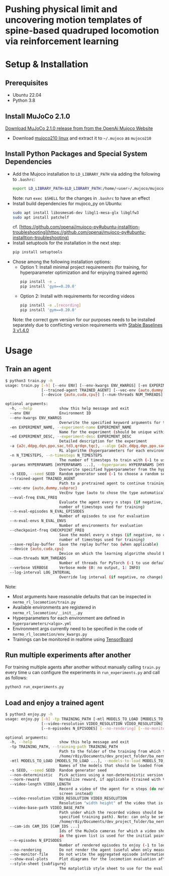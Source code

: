# Pushing physical limit and uncovering motion templates of spine-based quadruped locomotion via reinforcement learning


# Setup & Installation
## Prerequisites
* Ubuntu 22.04
* Python 3.8


## Install MuJoCo 2.1.0
[Download MuJoCo 2.1.0 release from from the OpenAi Mujoco Website](https://mujoco.org/download)

- Download [mujoco210 linux](https://github.com/google-deepmind/mujoco/releases/download/2.1.0/mujoco210-linux-x86_64.tar.gz) and extract it to `~/.mujoco` as `mujoco210`



## Install Python Packages and Special System Dependencies

- Add the Mujoco installation to `LD_LIBRARY_PATH` via adding the following to `.bashrc`:
    ```bash
    export LD_LIBRARY_PATH=$LD_LIBRARY_PATH:/home/<user>/.mujoco/mujoco200/bin
    ```
    Note: run `exec $SHELL` for the changes in `.bashrc` to have an effect
- Install build dependencies for mujoco_py on Ubuntu:
    ```bash
    sudo apt install libosmesa6-dev libgl1-mesa-glx libglfw3
    sudo apt install patchelf
    ```
    cf. [https://github.com/openai/mujoco-py#ubuntu-installtion-troubleshooting](https://github.com/openai/mujoco-py#ubuntu-installtion-troubleshooting)
- Install setuptools for the installation in the next step: 
    ```bash 
    pip install setuptools
    ```
- Chose among the following installation options:
    * Option 1: Install minimal project requirements (for training, for hyperparameter optimization and for enjoying trained agents)
        ```bash
        pip install -e .
        pip install 'gym==0.20.0'
        ```
    * Option 2: Install with requirements for recording videos
        ```bash
        pip install -e .[recording]
        pip install 'gym==0.20.0'
        ```
    Note: the correct gym version for our purposes needs to be installed separately due to conflicting version requirements with [Stable Baselines 3 v1.4.0](https://github.com/DLR-RM/stable-baselines3/releases/tag/v1.4.0)
    


# Usage
## Train an agent
```bash
$ python3 train.py -h
usage: train.py [-h] [--env ENV] [--env-kwargs ENV_KWARGS] [-en EXPERIMENT_NAME] [-ed EXPERIMENT_DESC] [-a {a2c,ddpg,dqn,ppo,sac,td3,qrdqn,tqc}] [-n N_TIMESTEPS] [-params HYPERPARAMS [HYPERPARAMS ...]] [-s SEED]
                [--trained-agent TRAINED_AGENT] [--vec-env {auto,dummy,subproc}] [--eval-freq EVAL_FREQ] [--n-eval-episodes N_EVAL_EPISODES] [--n-eval-envs N_EVAL_ENVS] [--checkpoint-freq CHECKPOINT_FREQ] [--save-replay-buffer]
                [--device {auto,cuda,cpu}] [--num-threads NUM_THREADS] [--verbose VERBOSE] [--log-interval LOG_INTERVAL]

optional arguments:
  -h, --help            show this help message and exit
  --env ENV             Environment ID
  --env-kwargs ENV_KWARGS
                        Overwrite the specified keyword arguments for the environment (pass in json format e.g. {"energy_penalty_weight": -0.1}
  -en EXPERIMENT_NAME, --experiment-name EXPERIMENT_NAME
                        Name for the experiment (should be unique within the specified env)
  -ed EXPERIMENT_DESC, --experiment-desc EXPERIMENT_DESC
                        Detailed description for the experiment
  -a {a2c,ddpg,dqn,ppo,sac,td3,qrdqn,tqc}, --algo {a2c,ddpg,dqn,ppo,sac,td3,qrdqn,tqc}
                        RL algorithm (hyperparameters for each environment are defined in `hyperparameters/<algo>.yml`)
  -n N_TIMESTEPS, --n-timesteps N_TIMESTEPS
                        The number of timesteps to train with (-1 to use the number specified in the hyperparams file)
  -params HYPERPARAMS [HYPERPARAMS ...], --hyperparams HYPERPARAMS [HYPERPARAMS ...]
                        Overwrite specified hyperparameter from the hyperparams file (e.g. learning_rate:0.01 train_freq:10)
  -s SEED, --seed SEED  Random generator seed (-1 to choose a random seed)
  --trained-agent TRAINED_AGENT
                        Path to a pretrained agent to continue training
  --vec-env {auto,dummy,subproc}
                        VecEnv type (auto to chose the type automatically depending on whether the algorithm is multiprocessing capable or not)
  --eval-freq EVAL_FREQ
                        Evaluate the agent every n steps (if negative, no evaluation). Can be a float in the range (0, 1) or and integer. A float x in (0, 1) will be interpreted as n = x * n_timesteps (where n_timesteps is the
                        number of timesteps used for training)
  --n-eval-episodes N_EVAL_EPISODES
                        Number of episodes to use for evaluation
  --n-eval-envs N_EVAL_ENVS
                        Number of environments for evaluation
  --checkpoint-freq CHECKPOINT_FREQ
                        Save the model every n steps (if negative, no checkpoint). Can be a float in the range (0, 1) or and integer. A float x in (0, 1) will be interpreted as n = x * n_timesteps (where n_timesteps is the
                        number of timesteps used for training)
  --save-replay-buffer  Save the replay buffer too (when applicable)
  --device {auto,cuda,cpu}
                        Device on which the learning algorithm should be run. When set to auto, the code will run on the GPU (via cuda) if possible.
  --num-threads NUM_THREADS
                        Number of threads for PyTorch (-1 to use default)
  --verbose VERBOSE     Verbose mode (0: no output, 1: INFO)
  --log-interval LOG_INTERVAL
                        Override log interval (if negative, no change)
```

Note:
* Most arguments have reasonable defaults that can be inspected in `nermo_rl_locomotion/train.py`
* Available environments are registered in `nermo_rl_locomotion/__init__.py`  
* Hyperparameters for each environment are defined in `hyperparameters/<algo>.yml`
* Environment args currently need to be specified in the code of `nermo_rl_locomotion/env_kwargs.py`
* Trainings can be monitored in realtime using [TensorBoard](https://www.tensorflow.org/tensorboard)


## Run multiple experiments after another
For training multiple agents after another without manually calling `train.py` every time u can configure the experiments in `run_experiments.py` and call as follows:
```bash
python3 run_experiments.py
```

## Load and enjoy a trained agent
```bash
$ python3 enjoy.py -h
usage: enjoy.py [-h] -tp TRAINING_PATH [-mtl MODELS_TO_LOAD [MODELS_TO_LOAD ...]] [-s SEED] [--non-deterministic] [--norm-reward] [--video-length VIDEO_LENGTH]
                [--video-resolution VIDEO_RESOLUTION VIDEO_RESOLUTION] [--video-base-path VIDEO_BASE_PATH] [--cam-ids CAM_IDS [CAM_IDS ...]]
                [--n-episodes N_EPISODES] [--no-rendering] [--no-monitor-file] [--show-eval-plots] [--style-sheet {subfigure}]

optional arguments:
  -h, --help            show this help message and exit
  -tp TRAINING_PATH, --training-path TRAINING_PATH
                        Path to the folder of the training from which the model(s) should be loaded. The path can be absolute or relative to
                        /home/r8iy/Documents/dev_project_folder/ba_nermo_rl_locomotion/trained_agents/models
  -mtl MODELS_TO_LOAD [MODELS_TO_LOAD ...], --models-to-load MODELS_TO_LOAD [MODELS_TO_LOAD ...]
                        Names of the models that should be loaded from the training path
  -s SEED, --seed SEED  Random generator seed
  --non-deterministic   Pick actions using a non-deterministic version of the policy
  --norm-reward         Normalize reward, if applicable (trained with VecNormalize)
  --video-length VIDEO_LENGTH
                        Record a video of the agent for n steps (do not specify in order to not record a video at all and render the agent behavior to the
                        screen instead)
  --video-resolution VIDEO_RESOLUTION VIDEO_RESOLUTION
                        Resolution "width height" of the video that is to be recorded. The higher the resolution, the longer the recording takes.
  --video-base-path VIDEO_BASE_PATH
                        Path under which the recorded videos should be saved (do not specify in order to store the videos within a 'videos' folder at the
                        specified training path). Note: can only be set when the training path is relative to
                        /home/r8iy/Documents/dev_project_folder/ba_nermo_rl_locomotion/trained_agents/models
  --cam-ids CAM_IDS [CAM_IDS ...]
                        Ids of the MuJoCo cameras for which a video should be recorded (one video for each camera). For rendering to the screen the first camera
                        in the given list is used for the initial point of view.
  --n-episodes N_EPISODES
                        Number of rendered episodes to enjoy (-1 to loop until interrupted by ctrl+c or until the videos have been recorded)
  --no-rendering        Do not render the agent (useful when only measurements via monitor are needed)
  --no-monitor-file     Do not write the aggregated episode information of the monitor to a file
  --show-eval-plots     Plot diagrams for the locomotion evaluation after each episode
  --style-sheet {subfigure}
                        The matplotlib style sheet to use for the eval plots
```

